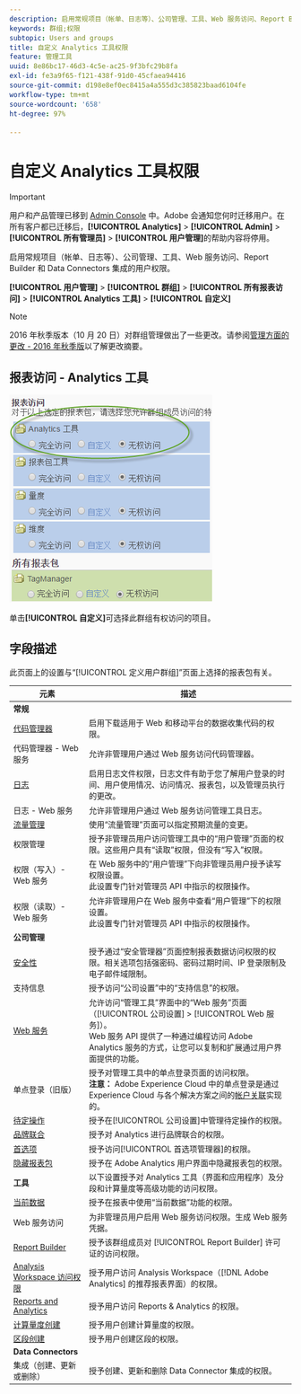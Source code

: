 ```yaml
---
description: 启用常规项目（帐单、日志等）、公司管理、工具、Web 服务访问、Report Builder 和 Data Connectors 集成的用户权限。
keywords: 群组;权限
subtopic: Users and groups
title: 自定义 Analytics 工具权限
feature: 管理工具
uuid: 8e86bc17-46d3-4c5e-ac25-9f3bfc29b8fa
exl-id: fe3a9f65-f121-438f-91d0-45cfaea94416
source-git-commit: d198e8ef0ec8415a4a555d3c385823baad6104fe
workflow-type: tm+mt
source-wordcount: '658'
ht-degree: 97%

---
```


# 自定义 Analytics 工具权限

>[!IMPORTANT]
>
>用户和产品管理已移到 [Admin Console](https://helpx.adobe.com/cn/enterprise/using/admin-console.html) 中。Adobe 会通知您何时迁移用户。在所有客户都已迁移后，**[!UICONTROL Analytics]** > **[!UICONTROL Admin]** > **[!UICONTROL 所有管理员]** > **[!UICONTROL 用户管理]**&#x200B;的帮助内容将停用。

启用常规项目（帐单、日志等）、公司管理、工具、Web 服务访问、Report Builder 和 Data Connectors 集成的用户权限。

**[!UICONTROL 用户管理]** > **[!UICONTROL 群组]** > **[!UICONTROL 所有报表访问]** > **[!UICONTROL Analytics 工具]** > **[!UICONTROL 自定义]**

>[!NOTE]
>
>2016 年秋季版本（10 月 20 日）对群组管理做出了一些更改。请参阅[管理方面的更改 - 2016 年秋季版](/help/admin/user-management2/c-user-management/permissions-changes.md)以了解更改摘要。

## 报表访问 - Analytics 工具

![](assets/report-access-analytics-tools.png)

单击&#x200B;**[!UICONTROL 自定义]**&#x200B;可选择此群组有权访问的项目。

## 字段描述

此页面上的设置与“[!UICONTROL 定义用户群组]”页面上选择的报表包有关。

| 元素 | 描述 |
|--- |--- |
| **常规** |  |
| [代码管理器](/help/admin/admin/code-manager-admin.md) | 启用下载适用于 Web 和移动平台的数据收集代码的权限。 |
| 代码管理器 - Web 服务 | 允许非管理用户通过 Web 服务访问代码管理器。 |
| [日志](/help/admin/admin/logs.md) | 启用日志文件权限，日志文件有助于您了解用户登录的时间、用户使用情况、访问情况、报表包，以及管理员执行的更改。 |
| 日志 - Web 服务 | 允许非管理用户通过 Web 服务访问管理工具日志。 |
| [流量管理](/help/admin/c-traffic-management/traffic-management.md) | 使用“流量管理”页面可以指定预期流量的变更。 |
| 权限管理 | 授予非管理员用户访问管理工具中的“用户管理”页面的权限。这些用户具有“读取”权限，但没有“写入”权限。 |
| 权限（写入）- Web 服务 | 在 Web 服务中的“用户管理”下向非管理员用户授予读写权限设置。<br>此设置专门针对管理员 API 中指示的权限操作。 |
| 权限（读取）- Web 服务 | 允许非管理用户在 Web 服务中查看“用户管理”下的权限设置。<br>此设置专门针对管理员 API 中指示的权限操作。 |
| **公司管理** |  |
| [安全性](/help/admin/company/security-manager.md) | 授予通过“安全管理器”页面控制报表数据访问权限的权限。相关选项包括强密码、密码过期时间、IP 登录限制及电子邮件域限制。 |
| 支持信息 | 授予访问“公司设置”中的“支持信息”的权限。 |
| [Web 服务](/help/admin/company/web-services-admin.md) | 允许访问“管理工具”界面中的“Web 服务”页面（[!UICONTROL 公司设置] > [!UICONTROL Web 服务]）。<br>Web 服务 API 提供了一种通过编程访问 Adobe Analytics 服务的方式，让您可以复制和扩展通过用户界面提供的功能。 |
| 单点登录（旧版） | 授予对管理工具中的单点登录页面的访问权限。<br>**注意：** Adobe Experience Cloud 中的单点登录是通过 Experience Cloud 与各个解决方案之间的[帐户关联](https://docs.adobe.com/content/help/zh-Hans/core-services/interface/manage-users-and-products/organizations.html)实现的。 |
| [待定操作](/help/admin/company/pending-actions-admin.md) | 授予在[!UICONTROL 公司设置]中管理待定操作的权限。 |
| [品牌联合](/help/admin/company/co-branding-admin.md) | 授予对 Analytics 进行品牌联合的权限。 |
| [首选项](/help/admin/admin/preferences-manager.md) | 授予访问[!UICONTROL 首选项管理器]的权限。 |
| [隐藏报表包](/help/admin/company/c-hide-report-suites.md) | 授予在 Adobe Analytics 用户界面中隐藏报表包的权限。 |
| **工具** | 以下设置授予对 Analytics 工具（界面和应用程序）及分段和计算量度等高级功能的访问权限。 |
| [当前数据](https://docs.adobe.com/content/help/zh-Hans/analytics/analyze/reports-analytics/current-data.html) | 授予在报表中使用“当前数据”功能的权限。 |
| Web 服务访问 | 为非管理员用户启用 Web 服务访问权限。生成 Web 服务凭据。 |
| [Report Builder](https://docs.adobe.com/content/help/zh-Hans/analytics/analyze/report-builder/report-builder-setup/t-install-arb.html) | 授予该群组成员对 [!UICONTROL Report Builder] 许可证的访问权限。 |
| [Analysis Workspace 访问权限](https://docs.adobe.com/content/help/zh-Hans/analytics/analyze/analysis-workspace/home.html) | 授予用户访问 Analysis Workspace（[!DNL Adobe Analytics] 的推荐报表界面）的权限。 |
| [Reports and Analytics](https://docs.adobe.com/content/help/zh-Hans/analytics/landing/an-key-concepts.html) | 授予用户访问 Reports &amp; Analytics 的权限。 |
| [计算量度创建](https://docs.adobe.com/content/help/zh-Hans/analytics/components/calculated-metrics/cm-overview.html) | 授予用户创建计算量度的权限。 |
| [区段创建](https://docs.adobe.com/content/help/zh-Hans/analytics/components/segmentation/seg-home.html) | 授予用户创建区段的权限。 |
| **Data Connectors** |  |
| 集成（创建、更新或删除） | 授予创建、更新和删除 Data Connector 集成的权限。 |

